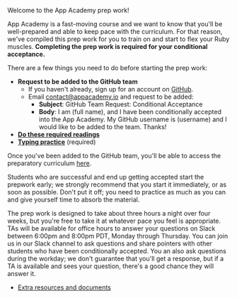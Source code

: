 Welcome to the App Academy prep work!

App Academy is a fast-moving course and we want to know that you'll be
well-prepared and able to keep pace with the curriculum. For that reason,
we've compiled this prep work for you to train on and start to flex your
Ruby muscles. **Completing the prep work is required for your conditional
acceptance.**

There are a few things you need to do before starting the prep work:

* **Request to be added to the GitHub team**
    * If you haven't already, sign up for an account on [GitHub][github].
    * Email contact@appacademy.io and request to be added:
        * **Subject**: GitHub Team Request: Conditional Acceptance
        * **Body**: I am (full name), and I have been conditionally accepted
          into the App Academy. My GitHub username is (username) and
          I would like to be added to the team. Thanks!
* **[Do these required readings][pre-course-readings]**
* **[Typing practice][typing-practice]** (required)

Once you've been added to the GitHub team, you'll be able to access the
preparatory curriculum [here][appacademy-prep].

Students who are successful and end up getting accepted start the prepwork
early; we strongly recommend that you start it immediately, or as soon as
possible. Don't put it off; you need to practice as much as you can
and give yourself time to absorb the material.

The prep work is designed to take about three hours a night over four
weeks, but you're free to take it at whatever pace you feel is appropriate.
TAs will be available for office hours to answer your questions on Slack
between 6:00pm and 8:00pm PDT, Monday through Thursday. You can join us in
our Slack channel to ask questions and share pointers with other students
who have been conditionally accepted. You an also ask questions during the
workday; we don't guarantee that you'll get a response, but if a TA is
available and sees your question, there's a good chance they will answer it.

* [Extra resources and documents][extra-resources]

[appacademy-prep]: https://github.com/appacademy/appacademy-prep
[extra-resources]: ../extra-resources
[gear]: ../gear
[github]: https://github.com
[pre-course-readings]: ../readings
[typing-practice]: ../typing
